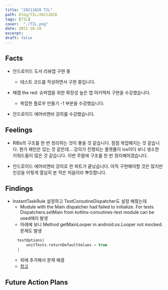 ```yaml
---
title: "20211028 TIL"
path: blog/TIL/20211028
tags: [TIL]
cover:  "./TIL.png"
date: 2021-10-28
excerpt:
draft: false
---
```


## Facts

* 안드로이드 도서 리뷰앱 구현 중 
  * 테스트 코드를 작성하면서 구현 중입니다.

* 패캠 the red: 슈퍼앱을 위한 확장성 높은 앱 아키텍처 구현을 수강했습니다.
  * 복잡한 플로우 만들기 -1 부분을 수강했습니다.

* 안드로이드 에어비앤비 강의를 수강했습니다.


  
## Feelings

* RIBs의 구조를 한 번 정리하는 것이 좋을 것 같습니다. 점점 복잡해지는 것 같습니다. 뭔가 패턴은 있는 것 같은데... 강의가 진행되는 플랫폼이 ios이다 보니 생소한 키워드들이 많은 것 같습니다. 이번 주말에 구조를 한 번 정리해야겠습니다.

* 안드로이드 에어비앤비 강의로 한 파트가 끝났습니다. 아직 구현해야할 것은 많지만 인강을 이렇게 열심히 본 적은 처음이라 뿌듯합니다.

## Findings

* InstantTaskRule 설정하고 TestCoroutineDispatcher도 설정 해줬는데 
  * Module with the Main dispatcher had failed to initialize. For tests Dispatchers.setMain from kotlinx-coroutines-test module can be used에러 발생 
  * 아래에 보니 Method getMainLooper in android.os.Looper not mocked. 문제도 발생 
  ```groovy
    testOptions{
        unitTests.returnDefaultValues = true
    }
  ```
  * 위에 추가해서 문제 해결
  * [참고](http://tools.android.com/tech-docs/unit-testing-support#TOC-Method-...-not-mocked.-)



## Future Action Plans















